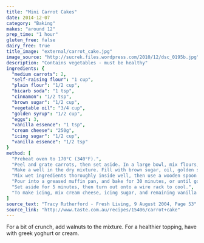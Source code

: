 ```yaml
---
title: "Mini Carrot Cakes"
date: 2014-12-07
category: "Baking"
makes: "around 12"
prep_time: "1 hour"
gluten_free: false
dairy_free: true
title_image: "external/carrot_cake.jpg"
image_source: "http://sucrek.files.wordpress.com/2010/12/dsc_0195b.jpg"
description: "Contains vegetables - must be healthy"
ingredients: {
  "medium carrots": 2,
  "self-raising flour": "1 cup",
  "plain flour": "1/2 cup",
  "bicarb soda": "1 tsp",
  "cinnamon": "1/2 tsp",
  "brown sugar": "1/2 cup",
  "vegetable oil": "3/4 cup",
  "golden syrup": "1/2 cup",
  "eggs": 3,
  "vanilla essence": "1 tsp",
  "cream cheese": "250g",
  "icing sugar": "1/2 cup",
  "vanilla essence": "1/2 tsp"
}
method: [
  "Preheat oven to 170°C (340°F).",
  "Peel and grate carrots, then set aside. In a large bowl, mix flours, bicarbonate of soda, and cinnamon.",
  "Make a well in the dry mixture. Fill with brown sugar, oil, golden syrup, eggs, and 1 tsp vanilla.",
  "Mix wet ingredients thoroughly inside well, then use a wooden spoon to mix dry ingredients, until just combined. Stir in grated carrot.",
  "Pour into a greased muffin pan, and bake for 30 minutes, or until golden brown (cooking time will vary on tray size).",
  "Set aside for 5 minutes, then turn out onto a wire rack to cool.",
  "To make icing, mix cream cheese, icing sugar, and remaining vanilla in a bowl. Spread over cool cakes."
]
source_text: "Tracy Rutherford - Fresh Living, 9 August 2004, Page 53"
source_link: "http://www.taste.com.au/recipes/15406/carrot+cake"
---
```

For a bit of crunch, add walnuts to the mixture. For a healthier topping, have with greek yoghurt or cream.
